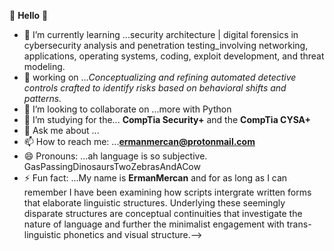  👋      **Hello** 👋



- 🌱 I’m currently learning ...security architecture | digital forensics in cybersecurity analysis and penetration testing_involving networking, applications, operating systems, coding, exploit development, and threat modeling.
- 🔭 working on ..._Conceptualizing and refining automated detective controls crafted to identify risks based on behavioral shifts and patterns._
- 👯 I’m looking to collaborate on ...more with Python
- 🤔 I’m studying for the... **CompTia Security+** and the **CompTia CYSA+** 
- 💬 Ask me about ...
- 📫 How to reach me: ...**ermanmercan@protonmail.com**
- 😄 Pronouns: ...ah language is so subjective. GasPassingDinosaursTwoZebrasAndACow
- ⚡ Fun fact: ...My name is **ErmanMercan** and for as long as I can remember I have been examining how scripts intergrate written forms that elaborate linguistic structures. Underlying these seemingly disparate structures are conceptual continuities that investigate the nature of language and further the minimalist engagement with trans-linguistic phonetics and visual structure.-->
